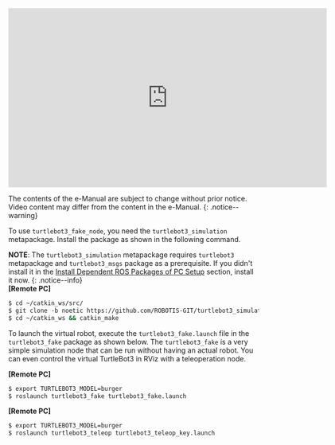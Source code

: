 
<iframe width="640" height="360" src="https://www.youtube.com/embed/iHXZSLBJHMg" frameborder="0" allowfullscreen></iframe>

The contents of the e-Manual are subject to change without prior notice. Video content may differ from the content in the e-Manual.
{: .notice--warning}

To use `turtlebot3_fake_node`, you need the `turtlebot3_simulation` metapackage. Install the package as shown in the following command.

**NOTE**: The `turtlebot3_simulation` metapackage requires `turtlebot3` metapackage and `turtlebot3_msgs` package as a prerequisite. If you didn't install it in the [Install Dependent ROS Packages of PC Setup][pc_setup] section, install it now.
{: .notice--info}  
**[Remote PC]**  
```bash
$ cd ~/catkin_ws/src/
$ git clone -b noetic https://github.com/ROBOTIS-GIT/turtlebot3_simulations.git
$ cd ~/catkin_ws && catkin_make
```

To launch the virtual robot, execute the `turtlebot3_fake.launch` file in the `turtlebot3_fake` package as shown below. The `turtlebot3_fake` is a very simple simulation node that can be run without having an actual robot. You can even control the virtual TurtleBot3 in RViz with a teleoperation node.

**[Remote PC]**  
```bash
$ export TURTLEBOT3_MODEL=burger
$ roslaunch turtlebot3_fake turtlebot3_fake.launch
```  
**[Remote PC]**  
```bash
$ export TURTLEBOT3_MODEL=burger
$ roslaunch turtlebot3_teleop turtlebot3_teleop_key.launch
```


[export_turtlebot3_model]: /docs/en/platform/turtlebot3/export_turtlebot3_model

[pc_setup]: /docs/en/platform/turtlebot3/quick-start/#install-dependent-ros-1-packages-1
[export_turtlebot3_model]: /docs/en/platform/turtlebot3/export_turtlebot3_model
[slam]: /docs/en/platform/turtlebot3/slam/#slam
[simulation]: /docs/en/platform/turtlebot3/simulation/
[navigation]: /docs/en/platform/turtlebot3/navigation/#navigation
